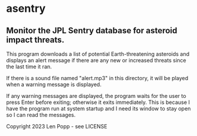 # asentry

## Monitor the JPL Sentry database for asteroid impact threats.

This program downloads a list of potential Earth-threatening asteroids
and displays an alert message if there are any new or increased threats
since the last time it ran.

If there is a sound file named "alert.mp3" in this directory, it will be
played when a warning message is displayed.

If any warning messages are displayed, the program waits for the user to
press Enter before exiting; otherwise it exits immediately. This is because
I have the program run at system startup and I need its window to stay open
so I can read the messages.

Copyright 2023 Len Popp - see LICENSE

